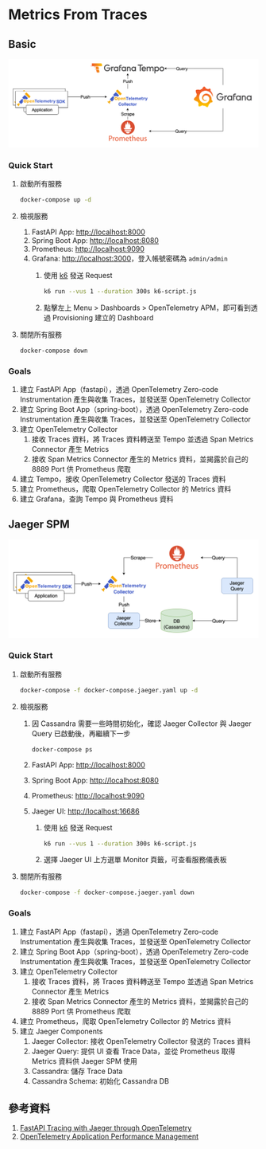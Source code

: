 # Metrics From Traces

## Basic

![Architecture](./arch-basic.png)

### Quick Start

1. 啟動所有服務

    ```bash
    docker-compose up -d
    ```

2. 檢視服務
   1. FastAPI App: [http://localhost:8000](http://localhost:8000)
   2. Spring Boot App: [http://localhost:8080](http://localhost:8080)
   3. Prometheus: [http://localhost:9090](http://localhost:9090)
   4. Grafana: [http://localhost:3000](http://localhost:3000)，登入帳號密碼為 `admin/admin`
      1. 使用 [k6](https://k6.io/) 發送 Request

            ```bash
            k6 run --vus 1 --duration 300s k6-script.js
            ```
      
      2. 點擊左上 Menu > Dashboards > OpenTelemetry APM，即可看到透過 Provisioning 建立的 Dashboard
3. 關閉所有服務

    ```bash
    docker-compose down
    ```

### Goals

1. 建立 FastAPI App（fastapi），透過 OpenTelemetry Zero-code Instrumentation 產生與收集 Traces，並發送至 OpenTelemetry Collector
2. 建立 Spring Boot App（spring-boot），透過 OpenTelemetry Zero-code Instrumentation 產生與收集 Traces，並發送至 OpenTelemetry Collector
3. 建立 OpenTelemetry Collector
   1. 接收 Traces 資料，將 Traces 資料轉送至 Tempo 並透過 Span Metrics Connector 產生 Metrics
   2. 接收 Span Metrics Connector 產生的 Metrics 資料，並揭露於自己的 8889 Port 供 Prometheus 爬取
4. 建立 Tempo，接收 OpenTelemetry Collector 發送的 Traces 資料
5. 建立 Prometheus，爬取 OpenTelemetry Collector 的 Metrics 資料
6. 建立 Grafana，查詢 Tempo 與 Prometheus 資料

## Jaeger SPM

![Architecture](./arch-jaeger.png)

### Quick Start

1. 啟動所有服務

    ```bash
    docker-compose -f docker-compose.jaeger.yaml up -d
    ```

2. 檢視服務
   1. 因 Cassandra 需要一些時間初始化，確認 Jaeger Collector 與 Jaeger Query 已啟動後，再繼續下一步

        ```bash
        docker-compose ps
        ```

   2. FastAPI App: [http://localhost:8000](http://localhost:8000)
   3. Spring Boot App: [http://localhost:8080](http://localhost:8080)
   4. Prometheus: [http://localhost:9090](http://localhost:9090)
   5. Jaeger UI: [http://localhost:16686](http://localhost:16686)
      1. 使用 [k6](https://k6.io/) 發送 Request

            ```bash
            k6 run --vus 1 --duration 300s k6-script.js
            ```

      2. 選擇 Jaeger UI 上方選單 Monitor 頁籤，可查看服務儀表板
   
3. 關閉所有服務

    ```bash
    docker-compose -f docker-compose.jaeger.yaml down
    ```

### Goals

1. 建立 FastAPI App（fastapi），透過 OpenTelemetry Zero-code Instrumentation 產生與收集 Traces，並發送至 OpenTelemetry Collector
2. 建立 Spring Boot App（spring-boot），透過 OpenTelemetry Zero-code Instrumentation 產生與收集 Traces，並發送至 OpenTelemetry Collector
3. 建立 OpenTelemetry Collector
   1. 接收 Traces 資料，將 Traces 資料轉送至 Tempo 並透過 Span Metrics Connector 產生 Metrics
   2. 接收 Span Metrics Connector 產生的 Metrics 資料，並揭露於自己的 8889 Port 供 Prometheus 爬取
4. 建立 Prometheus，爬取 OpenTelemetry Collector 的 Metrics 資料
5. 建立 Jaeger Components
   1. Jaeger Collector: 接收 OpenTelemetry Collector 發送的 Traces 資料
   2. Jaeger Query: 提供 UI 查看 Trace Data，並從 Prometheus 取得 Metrics 資料供 Jaeger SPM 使用
   3. Cassandra: 儲存 Trace Data
   4. Cassandra Schema: 初始化 Cassandra DB

## 參考資料

1. [FastAPI Tracing with Jaeger through OpenTelemetry](https://github.com/blueswen/fastapi-jaeger)
2. [OpenTelemetry Application Performance Management](https://github.com/blueswen/opentelemetry-apm)
